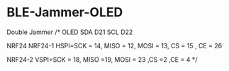 # BLE-Jammer-OLED

Double Jammer 
/* OLED 
SDA D21
SCL D22

NRF24
NRF24-1 HSPI=SCK = 14, MISO = 12, MOSI = 13, CS = 15 , CE = 26

NRF24-2 VSPI=SCK = 18, MISO =19, MOSI = 23 ,CS =2 ,CE = 4
*/
